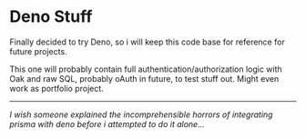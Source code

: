 # Deno Stuff

Finally decided to try Deno, so i will keep this code base for reference for
future projects.

This one will probably contain full authentication/authorization logic with Oak
and raw SQL, probably oAuth in future, to test stuff out. Might even work as
portfolio project.

---

_I wish someone explained the incomprehensible horrors of integrating prisma
with deno before i attempted to do it alone..._
